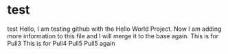 # test
test
Hello, I am testing github with the Hello World Project.
Now I am adding more information to this file and I will merge it to the base again.
This is for Pull3
This is for Pull4
Pull5
Pull5 again
